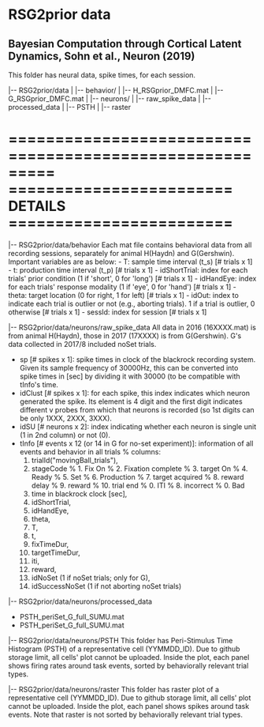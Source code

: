 # RSG2prior data

## Bayesian Computation through Cortical Latent Dynamics, Sohn et al., Neuron (2019)

This folder has neural data, spike times, for each session.

|-- RSG2prior/data
|   |-- behavior/
|       |-- H_RSGprior_DMFC.mat
|       |-- G_RSGprior_DMFC.mat
|   |-- neurons/
|       |-- raw_spike_data
|       |-- processed_data
|       |-- PSTH
|       |-- raster

=========================================================
======================== DETAILS ========================
=========================================================
|-- RSG2prior/data/behavior
 Each mat file contains behavioral data from all recording sessions, separately for animal H(Haydn) and G(Gershwin). Important variables are as below:
	- T: sample time interval (t_s) [# trials x 1]
	- t: production time interval (t_p) [# trials x 1]
	- idShortTrial: index for each trials' prior condition (1 if 'short', 0 for 'long') [# trials x 1]
	- idHandEye: index for each trials' response modality (1 if 'eye', 0 for 'hand') [# trials x 1]
	- theta: target location (0 for right, 1 for left) [# trials x 1]
	- idOut: index to indicate each trial is outlier or not (e.g., aborting trials). 1 if a trial is outlier, 0 otherwise [# trials x 1] 
	- sessId: index for session [# trials x 1]


|-- RSG2prior/data/neurons/raw_spike_data
 All data in 2016 (16XXXX.mat) is from animal H(Haydn), those in 2017 (17XXXX) is from G(Gershwin). G's data collected in 2017/8 included noSet trials.

 - sp [# spikes x 1]: spike times in clock of the blackrock recording system. Given its sample frequency of 30000Hz, this can be converted into spike times in [sec] by dividing it with 30000 (to be compatible with tInfo's time.
 - idClust [# spikes x 1]: for each spike, this index indicates which neuron generated the spike. Its element is 4 digit and the first digit indicates different v probes from which that neurons is recorded (so 1st digits can be only 1XXX, 2XXX, 3XXX).
 - idSU [# neurons x 2]: index indicating whether each neuron is single unit (1 in 2nd column) or not (0).
 - tInfo [# events x 12 (or 14 in G for no-set experiment)]: information of all events and behavior in all trials
	% columns: 
	1) trialId("movingBall_trials"), 
	2) stageCode 
		% 1. Fix On
		% 2. Fixation complete
		% 3. target On
		% 4. Ready
		% 5. Set
		% 6. Production 
		% 7. target acquired 
		% 8. reward delay
		% 9. reward
		% 10. trial end
		% 0. ITI
		% 8. incorrect
		% 0. Bad
	3) time in blackrock clock [sec], 
	4) idShortTrial, 
	5) idHandEye, 
	6) theta, 
	7) T, 
	8) t, 
	9) fixTimeDur, 
	10) targetTimeDur, 
	11) iti, 
	12) reward, 
	13) idNoSet (1 if noSet trials; only for G), 
	14) idSuccessNoSet (1 if not aborting noSet trials)

|-- RSG2prior/data/neurons/processed_data

- PSTH_periSet_G_full_SUMU.mat
- PSTH_periSet_G_full_SUMU.mat

|-- RSG2prior/data/neurons/PSTH
 This folder has Peri-Stimulus Time Histogram (PSTH) of a representative cell (YYMMDD_ID). Due to github storage limit, all cells' plot cannot be uploaded. Inside the plot, each panel shows firing rates around task events, sorted by behaviorally relevant trial types.

|-- RSG2prior/data/neurons/raster
 This folder has raster plot of a representative cell (YYMMDD_ID). Due to github storage limit, all cells' plot cannot be uploaded. Inside the plot, each panel shows spikes around task events. Note that raster is not sorted by behaviorally relevant trial types.